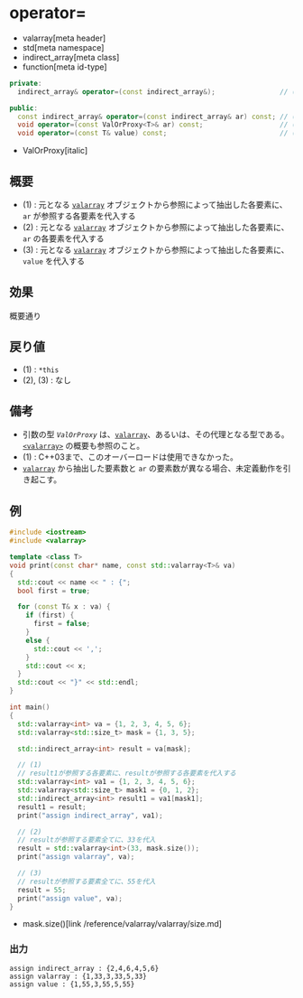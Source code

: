 # operator=
* valarray[meta header]
* std[meta namespace]
* indirect_array[meta class]
* function[meta id-type]

```cpp
private:
  indirect_array& operator=(const indirect_array&);                // (1) C++03 まで（宣言のみ）

public:
  const indirect_array& operator=(const indirect_array& ar) const; // (1) C++11 から
  void operator=(const ValOrProxy<T>& ar) const;                   // (2)
  void operator=(const T& value) const;                            // (3)
```
* ValOrProxy[italic]

## 概要
- (1) : 元となる [`valarray`](../valarray.md) オブジェクトから参照によって抽出した各要素に、`ar` が参照する各要素を代入する
- (2) : 元となる [`valarray`](../valarray.md) オブジェクトから参照によって抽出した各要素に、`ar` の各要素を代入する
- (3) : 元となる [`valarray`](../valarray.md) オブジェクトから参照によって抽出した各要素に、`value` を代入する


## 効果
概要通り

## 戻り値
- (1) : `*this`
- (2), (3) : なし


## 備考
- 引数の型 *`ValOrProxy`* は、[`valarray`](../valarray.md)、あるいは、その代理となる型である。  
	[`<valarray>`](../../valarray.md) の概要も参照のこと。
- (1) : C++03まで、このオーバーロードは使用できなかった。
- [`valarray`](../valarray.md) から抽出した要素数と `ar` の要素数が異なる場合、未定義動作を引き起こす。


## 例
```cpp example
#include <iostream>
#include <valarray>

template <class T>
void print(const char* name, const std::valarray<T>& va)
{
  std::cout << name << " : {";
  bool first = true;

  for (const T& x : va) {
    if (first) {
      first = false;
    }
    else {
      std::cout << ',';
    }
    std::cout << x;
  }
  std::cout << "}" << std::endl;
}

int main()
{
  std::valarray<int> va = {1, 2, 3, 4, 5, 6};
  std::valarray<std::size_t> mask = {1, 3, 5};

  std::indirect_array<int> result = va[mask];

  // (1)
  // result1が参照する各要素に、resultが参照する各要素を代入する
  std::valarray<int> va1 = {1, 2, 3, 4, 5, 6};
  std::valarray<std::size_t> mask1 = {0, 1, 2};
  std::indirect_array<int> result1 = va1[mask1];
  result1 = result;
  print("assign indirect_array", va1);

  // (2)
  // resultが参照する要素全てに、33を代入
  result = std::valarray<int>(33, mask.size());
  print("assign valarray", va);

  // (3)
  // resultが参照する要素全てに、55を代入
  result = 55;
  print("assign value", va);
}
```
* mask.size()[link /reference/valarray/valarray/size.md]

### 出力
```
assign indirect_array : {2,4,6,4,5,6}
assign valarray : {1,33,3,33,5,33}
assign value : {1,55,3,55,5,55}
```


